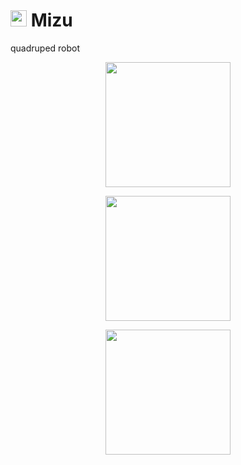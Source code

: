 <p> <H1> <img src="http://svejer.com/pic12/water_3.png" height="26"> Mizu </H1> </p>
quadruped robot

<p align="center">
<img height="200" src="https://lh3.googleusercontent.com/vh08haXwlcrVbDvgLRz4FjAvFouLQWmr7RlbHOkAhZ8M-mdl5Lsetyq7CdfiUZp8PyC8PvWK_ciJ9Hdux9jYrWWqcmMWmnlk4U1MfKZ2olKhk6FEpCEtF_WtFEJMWXuyPAh-fxFWaA0mZetUlV1nl6S_eF2r7j1W8xr1NCGjFIKkO4rfUPWPhH-fGGg9_Zfj4G0OMxGAKO1QnFV4EO7RRionw9TrEdWq4WqM-u_ea74loeETiW2Gq2ev0iBKf3nxkhXUOklvc9K66BuJaIGyTmttdsfsGKptsaSvUkqvsPIkPAbC3VUoqczzRoXurvI7NADrULMzMgyWkbQkBA3GXUXQUCRDvnDCHvUbmGTLmd6wPj82z-_Kn9HV0aUcQ32w2vN0buv7OIP2KE9kDnTlzUknqsin8IBKfFkJXpGdWCQe-EXHjq-Tv0qozvAyC0tRhcHakq0bZ7__3fB3LAunSDOsdM7qDpXEzr6OWwL-WkzAHjPzKK4upzax5f7Wo8bAmwDZHCBRJpevvplADbWQDe_8EkMR_1fKXXOq_VaKUpwUyi5SR20_t0mKkFvebLJVz7zy=w640-h360-no">
</p>
<p align="center">
<img  height="200" src="https://lh3.googleusercontent.com/wS33xqpbohY_nFWP7ptO5BEbTlC1_wR0guKuJk186PdS9gYLdkYR0iZzfzPJpZMd_LIMmCFIWgSzwHofnkl68z7DUHRCPiYEhZqWucxpq6CjQSra3e_EMB8-8hYptYyAz_qrgu_q5Kxe5kRCV7dER0bpynY_Bdv7p7-nPxsPZdxKhQV_Hx1hU8bJ5P0qWNW4unZwHAjaXavyOSEJ1U88WAGf0uIqS2zB3LDmBmRIiN72-r6ERtKPg-_BdrfRM4MfK1n8g9DM90IRk5YraLXuzuuZFHztAf3d_0QXCZXO3XDOdznc8thBpTUFrrjS24ipPiXeWR2z9UwMNjNl2I7pkx3n4SDPkFtDIKcUqsNltmzkQksfuC_IONQFZPxSXPIr7Wt1QsqO3p08c11HqmpHFXQYeW9T0QpwGp9rrRmO6rowpPNqYbdL2BmSO3LJ5AdhHSbWexxTvb1Tkn9Kw5s24nx8Fj-CR6E7arRJzSAwUmjM9KZqzOQ46Jcsq7AsSLZrGrz-jsxhsZuqf4QJhQZU1WnfHDXPIdEN63H8MTAhIQGyqaV_HvC8EBzoZMU0N3rX4QHN=w640-h360-no">
</p>
<p align="center">
<img height="200" src="https://lh3.googleusercontent.com/U9xSMB8OREW9e8VfaKFjFcyWRf70XKh_ZSZ6pMie8-gRki8UAmp-wLoDmU3F43P92GJsGwmpPKAMTzhptU08pYqJ6XV8mLNQUYXyWDTh83DXDk8qn4yYN0-FU96Ygl_ddlkmFJTvlUOEFKl8SXX5cRM6SwMvN6IpzmyyDazjtvnfPkuyzDyQIelyXOO5v7ieMfRzU3C7SBP0cEKWkgur93sH6uj4Yn7O5AHeBLq9cQBRSpMXutOkunYpAJ8ew-3hBjEHNIgmMS--mexjePU7zjisEoKZBsYhZ9K7mUx9ZaLbVz7zU8gt3jTtT3C5B9oVhFM6HRPi5c0MVqez9kwwKG_ajEej0UAT5sylFLJMKz70cGfyBlZ_StJr_JdFgCGbknlVgfogI7nidiSdLfgUzk_JFhq9o8mdOZwJx8uiZXmWoSeIp7Sz8cs4JY64HwV0mv8oDbO9cFUJYMPUda79jQpnjS1OFb91-F4lC9D0x-3vyiWlk5pgHvan1RhFn20Bk4J8QZEqrOwLl5VpDJgo8ovq8DoTVz4mYE-TgVFiqfnja_zn-Q7k2GdVZB2vnIjK_Js8=w640-h360-no">
</p>
